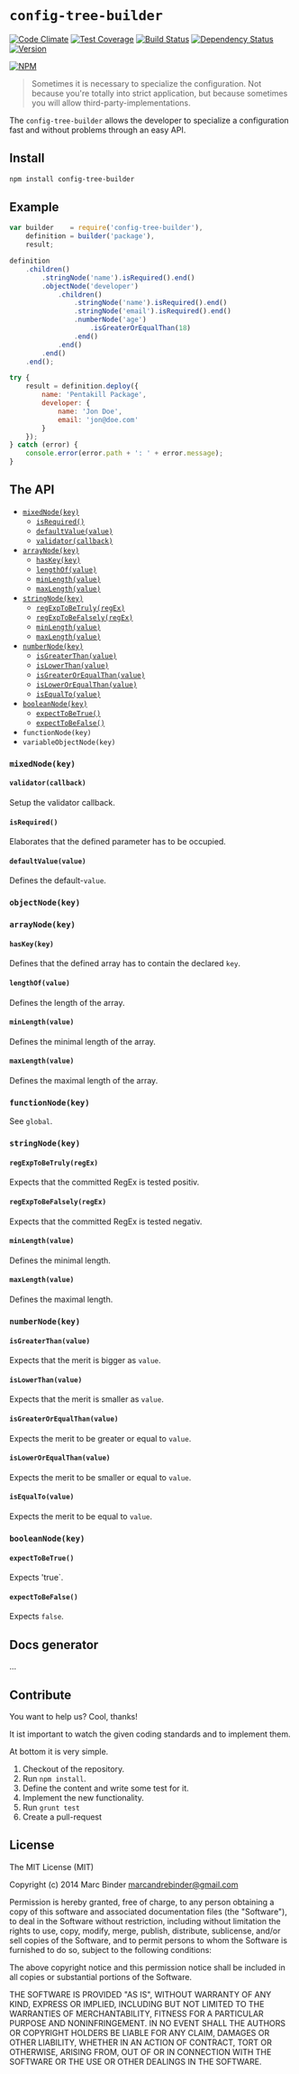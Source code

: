 # `config-tree-builder`
[![Code Climate](https://codeclimate.com/github/MrBoolean/config-tree-builder/badges/gpa.svg)](https://codeclimate.com/github/MrBoolean/config-tree-builder) [![Test Coverage](https://codeclimate.com/github/MrBoolean/config-tree-builder/badges/coverage.svg)](https://codeclimate.com/github/MrBoolean/config-tree-builder) [![Build Status](https://travis-ci.org/MrBoolean/config-tree-builder.svg?branch=master)](https://travis-ci.org/MrBoolean/config-tree-builder) [![Dependency Status](https://gemnasium.com/MrBoolean/config-tree-builder.svg)](https://gemnasium.com/MrBoolean/config-tree-builder)
[![Version](https://badge.fury.io/js/config-tree-builder.svg)](https://www.npmjs.org/package/config-tree-builder)

[![NPM](https://nodei.co/npm/config-tree-builder.png?downloads=true&downloadRank=true&stars=true)](https://nodei.co/npm/config-tree-builder/)

> Sometimes it is necessary to specialize the configuration. Not because you're totally into strict application, but because sometimes you will allow third-party-implementations.

The `config-tree-builder` allows the developer to specialize a configuration fast and without problems through an easy API.

## Install
```bash
npm install config-tree-builder
```

## Example
```javascript
var builder    = require('config-tree-builder'),
    definition = builder('package'),
    result;

definition
    .children()
        .stringNode('name').isRequired().end()
        .objectNode('developer')
            .children()
                .stringNode('name').isRequired().end()
                .stringNode('email').isRequired().end()
                .numberNode('age')
                    .isGreaterOrEqualThan(18)
                .end()
            .end()
        .end()
    .end();

try {
    result = definition.deploy({
        name: 'Pentakill Package',
        developer: {
            name: 'Jon Doe',
            email: 'jon@doe.com'
        }
    });
} catch (error) {
    console.error(error.path + ': ' + error.message);
}
```

## The API
* [`mixedNode(key)`](#mixednodekey)
  * [`isRequired()`](#isrequired)
  * [`defaultValue(value)`](#defaultvaluevalue)
  * [`validator(callback)`](#validatorcallback)
* [`arrayNode(key)`](#arraynodekey)
  * [`hasKey(key)`](#haskeykey)
  * [`lengthOf(value)`](#lengthofvalue)
  * [`minLength(value)`](#minlengthvalue)
  * [`maxLength(value)`](#maxlengthvalue)
* [`stringNode(key)`](#stringnodekey)
  * [`regExpToBeTruly(regEx)`](#regexptobetrulyregex)
  * [`regExpToBeFalsely(regEx)`](#regexptobefalselyregex)
  * [`minLength(value)`](#minlengthvalue-1)
  * [`maxLength(value)`](#maxlengthvalue-1)
* [`numberNode(key)`](#numbernodekey)
  * [`isGreaterThan(value)`](#isgreaterthanvalue)
  * [`isLowerThan(value)`](#islowerthanvalue)
  * [`isGreaterOrEqualThan(value)`](#isgreaterorequalthanvalue)
  * [`isLowerOrEqualThan(value)`](#islowerorequalthanvalue)
  * [`isEqualTo(value)`](#isequaltovalue)
* [`booleanNode(key)`](#booleannodekey)
  * [`expectToBeTrue()`](#expecttobetrue)
  * [`expectToBeFalse()`](#expecttobefalse)
* `functionNode(key)`
* `variableObjectNode(key)`

### `mixedNode(key)`
#### `validator(callback)`
Setup the validator callback.

#### `isRequired()`
Elaborates that the defined parameter has to be occupied.

#### `defaultValue(value)`
Defines the default-`value`.

### `objectNode(key)`

### `arrayNode(key)`
#### `hasKey(key)`
Defines that the defined array has to contain the declared `key`.

#### `lengthOf(value)`
Defines the length of the array.

#### `minLength(value)`
Defines the minimal length of the array.

#### `maxLength(value)`
Defines the maximal length of the array.

### `functionNode(key)`
See `global`.

### `stringNode(key)`
#### `regExpToBeTruly(regEx)`
Expects that the committed RegEx is tested positiv.

#### `regExpToBeFalsely(regEx)`
Expects that the committed RegEx is tested negativ.

#### `minLength(value)`
Defines the minimal length.

#### `maxLength(value)`
Defines the maximal length.

### `numberNode(key)`
#### `isGreaterThan(value)`
Expects that the merit is bigger as `value`.

#### `isLowerThan(value)`
Expects that the merit is smaller as `value`.

#### `isGreaterOrEqualThan(value)`
Expects the merit to be greater or equal to `value`.

#### `isLowerOrEqualThan(value)`
Expects the merit to be smaller or equal to `value`.

#### `isEqualTo(value)`
Expects the merit to be equal to `value`.

### `booleanNode(key)`
#### `expectToBeTrue()`
Expects 'true`.

#### `expectToBeFalse()`
Expects `false`.

## Docs generator
...

## Contribute
You want to help us? Cool, thanks!

It ist important to watch the given coding standards and to implement them.

At bottom it is very simple.

1. Checkout of the repository.
2. Run `npm install`.
3. Define the content and write some test for it.
4. Implement the new functionality.
5. Run `grunt test`
6. Create a pull-request

## License
The MIT License (MIT)

Copyright (c) 2014 Marc Binder <marcandrebinder@gmail.com>

Permission is hereby granted, free of charge, to any person obtaining a copy of this software and associated documentation files (the "Software"), to deal in the Software without restriction, including without limitation the rights to use, copy, modify, merge, publish, distribute, sublicense, and/or sell copies of the Software, and to permit persons to whom the Software is furnished to do so, subject to the following conditions:

The above copyright notice and this permission notice shall be included in all copies or substantial portions of the Software.

THE SOFTWARE IS PROVIDED "AS IS", WITHOUT WARRANTY OF ANY KIND, EXPRESS OR IMPLIED, INCLUDING BUT NOT LIMITED TO THE WARRANTIES OF MERCHANTABILITY, FITNESS FOR A PARTICULAR PURPOSE AND NONINFRINGEMENT. IN NO EVENT SHALL THE AUTHORS OR COPYRIGHT HOLDERS BE LIABLE FOR ANY CLAIM, DAMAGES OR OTHER LIABILITY, WHETHER IN AN ACTION OF CONTRACT, TORT OR OTHERWISE, ARISING FROM, OUT OF OR IN CONNECTION WITH THE SOFTWARE OR THE USE OR OTHER DEALINGS IN THE SOFTWARE.